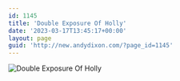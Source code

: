 ```yaml
---
id: 1145
title: 'Double Exposure Of Holly'
date: '2023-03-17T13:45:17+00:00'
layout: page
guid: 'http://new.andydixon.com/?page_id=1145'
---
```


![Double Exposure Of Holly](https://i0.wp.com/assets.g8x2.ldn.idrivee2-23.com/posters/Double%20Exposure%20Of%20Holly%2001.jpg?w=1200&ssl=1 "Double Exposure Of Holly")